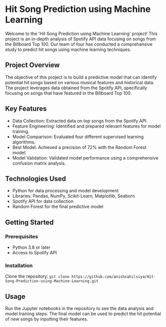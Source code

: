 
# Hit Song Prediction using Machine Learning

Welcome to the 'Hit Song Prediction using Machine Learning' project! This project is an in-depth analysis of Spotify API data focusing on songs from the Billboard Top 100. Our team of four has conducted a comprehensive study to predict hit songs using machine learning techniques.

## Project Overview

The objective of this project is to build a predictive model that can identify potential hit songs based on various musical features and historical data. The project leverages data obtained from the Spotify API, specifically focusing on songs that have featured in the Billboard Top 100.

## Key Features

- Data Collection: Extracted data on top songs from the Spotify API.
- Feature Engineering: Identified and prepared relevant features for model training.
- Model Comparison: Evaluated four different supervised learning algorithms.
- Best Model: Achieved a precision of 72% with the Random Forest model.
- Model Validation: Validated model performance using a comprehensive confusion matrix analysis.

## Technologies Used

- Python for data processing and model development
- Libraries: Pandas, NumPy, Scikit-Learn, Matplotlib, Seaborn
- Spotify API for data collection
- Random Forest for the final predictive model

## Getting Started

### Prerequisites

- Python 3.8 or later
- Access to Spotify API

### Installation

Clone the repository: `git clone https://github.com/anishsahilsiya/Hit-Song-Prediction-using-Machine-Learning.git`

## Usage

Run the Jupyter notebooks in the repository to see the data analysis and model training steps. The final model can be used to predict the hit potential of new songs by inputting their features.

